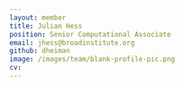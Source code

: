 ```yaml
---
layout: member
title: Julian Hess
position: Senior Computational Associate
email: jhess@broadinstitute.org
github: dheiman
image: /images/team/blank-profile-pic.png
cv:
---
```



